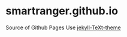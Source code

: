 # smartranger.github.io
Source of Github Pages
Use [jekyll-TeXt-theme](https://github.com/kitian616/jekyll-TeXt-theme)
